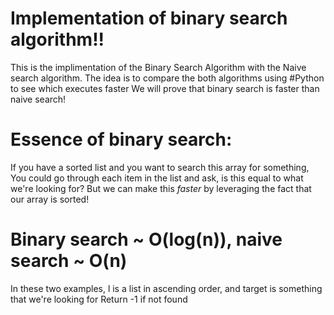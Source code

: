 # Implementation of binary search algorithm!!
This is the implimentation of the Binary Search Algorithm with the Naive search algorithm. 
The idea is to compare the both algorithms using #Python to see which executes faster
We will prove that binary search is faster than naive search!

# Essence of binary search:
If you have a sorted list and you want to search this array for something,
You could go through each item in the list and ask, is this equal to what we're looking for?
But we can make this *faster* by leveraging the fact that our array is sorted!
# Binary search ~ O(log(n)), naive search ~ O(n)

In these two examples, l is a list in ascending order, and target is something that we're looking for
Return -1 if not found
